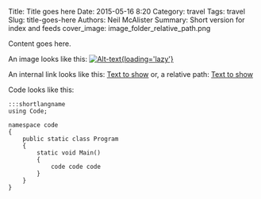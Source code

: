 Title: Title goes here
Date: 2015-05-16 8:20
Category: travel
Tags: travel
Slug: title-goes-here
Authors: Neil McAlister
Summary: Short version for index and feeds
cover_image: image_folder_relative_path.png

Content goes here.

An image looks like this: 
[![Alt-text]({photo}imagename.jpg){loading='lazy'}]({static}images/imagename.jpg "Mouseover text here")

An internal link looks like this:
[Text to show]({static}/absolute/path/relative/to-root.md)
or, a relative path:
[Text to show]({static}../relative/to-current-file.md)

Code looks like this:

    :::shortlangname
    using Code;    
    
    namespace code
    {    
        public static class Program
        {                    
            static void Main()
            {
                code code code
            }
        }
    }